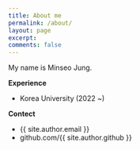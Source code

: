 ```yaml
---
title: About me
permalink: /about/
layout: page
excerpt: 
comments: false
---
```


My name is Minseo Jung.

**Experience**
- Korea University (2022 ~)

**Contect**

- {{ site.author.email }}
- github.com/{{ site.author.github }}

